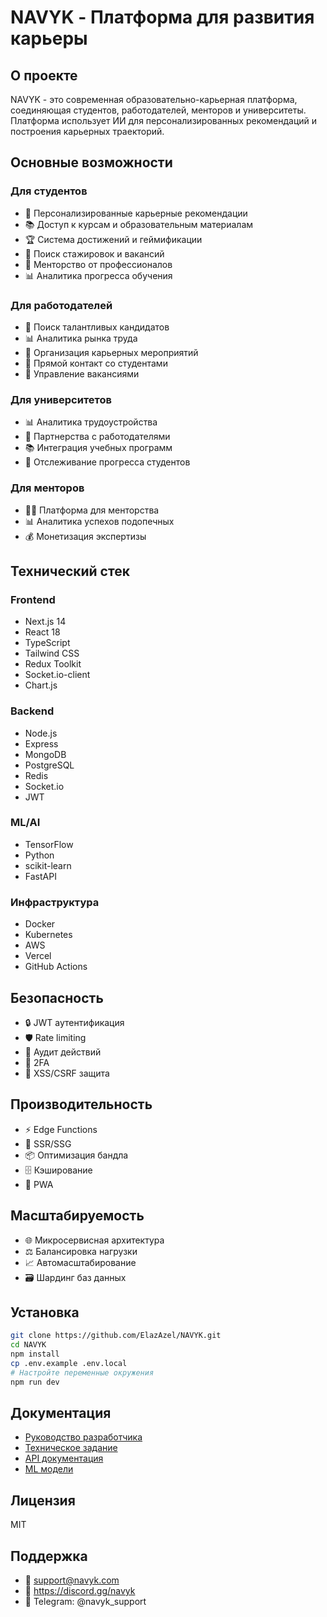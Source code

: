 # NAVYK - Платформа для развития карьеры

## О проекте
NAVYK - это современная образовательно-карьерная платформа, соединяющая студентов, работодателей, менторов и университеты. Платформа использует ИИ для персонализированных рекомендаций и построения карьерных траекторий.

## Основные возможности

### Для студентов
- 🎯 Персонализированные карьерные рекомендации
- 📚 Доступ к курсам и образовательным материалам
- 🏆 Система достижений и геймификации
- 💼 Поиск стажировок и вакансий
- 👥 Менторство от профессионалов
- 📊 Аналитика прогресса обучения

### Для работодателей
- 🎯 Поиск талантливых кандидатов
- 📊 Аналитика рынка труда
- 📅 Организация карьерных мероприятий
- 👥 Прямой контакт со студентами
- 📝 Управление вакансиями

### Для университетов
- 📊 Аналитика трудоустройства
- 🤝 Партнерства с работодателями
- 📚 Интеграция учебных программ
- 👥 Отслеживание прогресса студентов

### Для менторов
- 👨‍🏫 Платформа для менторства
- 📊 Аналитика успехов подопечных
- 💰 Монетизация экспертизы

## Технический стек

### Frontend
- Next.js 14
- React 18
- TypeScript
- Tailwind CSS
- Redux Toolkit
- Socket.io-client
- Chart.js

### Backend
- Node.js
- Express
- MongoDB
- PostgreSQL
- Redis
- Socket.io
- JWT

### ML/AI
- TensorFlow
- Python
- scikit-learn
- FastAPI

### Инфраструктура
- Docker
- Kubernetes
- AWS
- Vercel
- GitHub Actions

## Безопасность
- 🔒 JWT аутентификация
- 🛡️ Rate limiting
- 📝 Аудит действий
- 🔐 2FA
- 🛑 XSS/CSRF защита

## Производительность
- ⚡ Edge Functions
- 🚀 SSR/SSG
- 📦 Оптимизация бандла
- 🗄️ Кэширование
- 📱 PWA

## Масштабируемость
- 🌐 Микросервисная архитектура
- ⚖️ Балансировка нагрузки
- 📈 Автомасштабирование
- 🗃️ Шардинг баз данных

## Установка

```bash
git clone https://github.com/ElazAzel/NAVYK.git
cd NAVYK
npm install
cp .env.example .env.local
# Настройте переменные окружения
npm run dev
```

## Документация
- [Руководство разработчика](./CONTRIBUTING.md)
- [Техническое задание](./TZ.md)
- [API документация](./docs/api.md)
- [ML модели](./docs/ml.md)

## Лицензия
MIT

## Поддержка
- 📧 support@navyk.com
- 💬 https://discord.gg/navyk
- 📱 Telegram: @navyk_support

